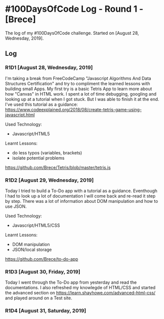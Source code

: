 # #100DaysOfCode Log - Round 1 - [Brece]

The log of my #100DaysOfCode challenge. Started on [August 28, Wednesday, 2019].

## Log

### R1D1 [August 28, Wednesday, 2019]
I'm taking a break from FreeCodeCamp "Javascript Algorithms And Data Structures Certification" and try to compliment the learned lessons with building small Apps. My first try is a basic Tetris App to learn more about how "Canvas" in HTML work. I spent a lot of time debugging, googling and looking up at a tutorial when I got stuck. But I was able to finish it at the end.
I've used this tutorial as a guidance: https://www.codeexplained.org/2018/08/create-tetris-game-using-javascript.html

Used Technology:
- Javascript/HTML5

Learnt Lessons:
- do less typos (variables, brackets)
- isolate potential problems

https://github.com/Brece/Tetris/blob/master/tetris.js


### R1D2 [August 29, Wednesday, 2019]
Today I tried to build a To-Do app with a tutorial as a guidance. Eventhough I had to look up a lot of documentation I will come back and re-read it step by step. There was a lot of information about DOM manipulation and how to use JSON.

Used Technology:
- Javascript/HTML5/CSS

Learnt Lessons:
- DOM manipulation
- JSON/local storage

https://github.com/Brece/to-do-app



### R1D3 [August 30, Friday, 2019]
Today I went through the To-Do app from yesterday and read the documentations. I also refreshed my knowlegde of HTML/CSS and started the advanced section on https://learn.shayhowe.com/advanced-html-css/ and played around on a Test site.



### R1D4 [August 31, Saturday, 2019]
